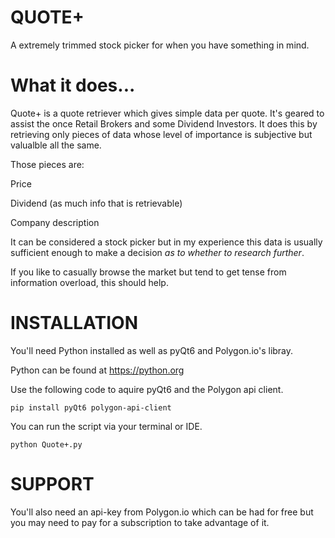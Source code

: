 # QUOTE+
A extremely trimmed stock picker for when you have something in mind.

# What it does...

Quote+ is a quote retriever which gives simple data per quote. It's geared to assist the once Retail Brokers and some Dividend Investors.
It does this by retrieving only pieces of data whose level of importance is subjective but valualble all the same. 

Those pieces are:

Price

Dividend (as much info that is retrievable)

Company description

It can be considered a stock picker but in my experience this data is usually sufficient enough to make a decision *as to whether to research further*.

If you like to casually browse the market but tend to get tense from information overload, this should help.

# INSTALLATION

You'll need Python installed as well as pyQt6 and Polygon.io's libray.

Python can be found at https://python.org

Use the following code to aquire pyQt6 and the Polygon api client.

    pip install pyQt6 polygon-api-client

You can run the script via your terminal or IDE.

    python Quote+.py

# SUPPORT

You'll also need an api-key from Polygon.io which can be had for free but you may need to pay for a subscription to take advantage of it.
